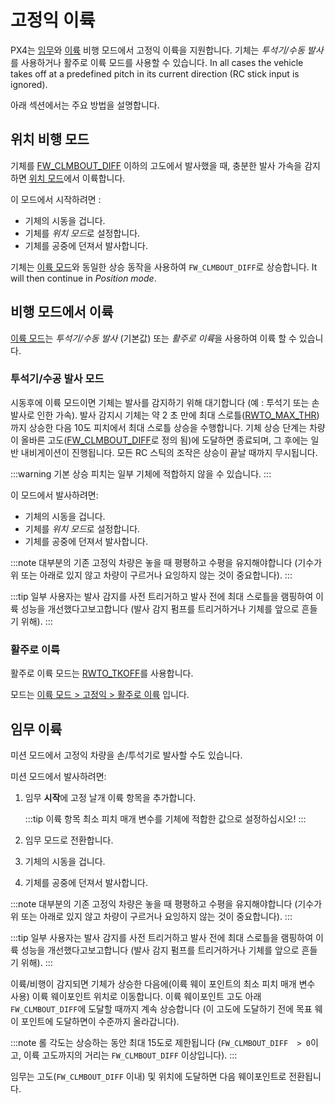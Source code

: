 # 고정익 이륙

PX4는 [임무](#mission-takeoff)와 [이륙](#takeoff-flight-mode) 비행 모드에서 고정익 이륙을 지원합니다. 기체는 *투석기/수동 발사*를 사용하거나 활주로 이륙 모드를 사용할 수 있습니다. <!-- runway support in missions? -->
In all cases the vehicle takes off at a predefined pitch in its current direction (RC stick input is ignored).

아래 섹션에서는 주요 방법을 설명합니다.

## 위치 비행 모드

기체를 [FW_CLMBOUT_DIFF](../advanced_config/parameter_reference.md#FW_CLMBOUT_DIFF) 이하의 고도에서 발사했을 때, 충분한 발사 가속을 감지하면 [위치 모드](../flight_modes/position_fw.md)에서 이륙합니다.

이 모드에서 시작하려면 :
- 기체의 시동을 겁니다.
- 기체를 *위치 모드*로 설정합니다.
- 기체를 공중에 던져서 발사합니다.

기체는 [이륙 모드](#takeoff-flight-mode)와 동일한 상승 동작을 사용하여 `FW_CLMBOUT_DIFF`로 상승합니다. It will then continue in *Position mode*.

## 비행 모드에서 이륙

[이륙 모드](../flight_modes/takeoff.md#fixed_wing)는 *투석기/수동 발사* (기본값) 또는 *활주로 이륙*을 사용하여 이륙 할 수 있습니다.

### 투석기/수공 발사 모드

시동후에 이륙 모드이면 기체는 발사를 감지하기 위해 대기합니다 (예 : 투석기 또는 손 발사로 인한 가속). 발사 감지시 기체는 약 2 초 만에 최대 스로틀([RWTO_MAX_THR](../advanced_config/parameter_reference.md#RWTO_MAX_THR))까지 상승한 다음 10도 피치에서 최대 스로틀 상승을 수행합니다. 기체 상승 단계는 차량이 올바른 고도([FW_CLMBOUT_DIFF](../advanced_config/parameter_reference.md#FW_CLMBOUT_DIFF)로 정의 됨)에 도달하면 종료되며, 그 후에는 일반 내비게이션이 진행됩니다. 모든 RC 스틱의 조작은 상승이 끝날 때까지 무시됩니다.

:::warning
기본 상승 피치는 일부 기체에 적합하지 않을 수 있습니다. <!-- see https://github.com/PX4/PX4-Autopilot/pull/9243 -->
:::

이 모드에서 발사하려면:
- 기체의 시동을 겁니다.
- 기체를 *위치 모드*로 설정합니다.
- 기체를 공중에 던져서 발사합니다.

:::note
대부분의 기존 고정익 차량은 놓을 때 평평하고 수평을 유지해야합니다 (기수가 위 또는 아래로 있지 않고 차량이 구르거나 요잉하지 않는 것이 중요합니다).
:::

:::tip
일부 사용자는 발사 감지를 사전 트리거하고 발사 전에 최대 스로틀을 램핑하여 이륙 성능을 개선했다고보고합니다 (발사 감지 펌프를 트리거하거나 기체를 앞으로 흔들기 위해).
:::

### 활주로 이륙

활주로 이륙 모드는 [RWTO_TKOFF](../advanced_config/parameter_reference.md#RWTO_TKOFF)를 사용합니다.

모드는 [이륙 모드 > 고정익 > 활주로 이륙](../flight_modes/takeoff.md#runway_launch) 입니다.

## 임무 이륙

미션 모드에서 고정익 차량을 손/투석기로 발사할 수도 있습니다.

미션 모드에서 발사하려면:
1. 임무 **시작**에 고정 날개 이륙 항목을 추가합니다.

   :::tip
이륙 항목 최소 피치 매개 변수를 기체에 적합한 값으로 설정하십시오!
:::
1. 임무 모드로 전환합니다.
1. 기체의 시동을 겁니다.
1. 기체를 공중에 던져서 발사합니다.

:::note
대부분의 기존 고정익 차량은 놓을 때 평평하고 수평을 유지해야합니다 (기수가 위 또는 아래로 있지 않고 차량이 구르거나 요잉하지 않는 것이 중요합니다).
:::

:::tip
일부 사용자는 발사 감지를 사전 트리거하고 발사 전에 최대 스로틀을 램핑하여 이륙 성능을 개선했다고보고합니다 (발사 감지 펌프를 트리거하거나 기체를 앞으로 흔들기 위해).
:::

이륙/비행이 감지되면 기체가 상승한 다음에(이륙 웨이 포인트의 최소 피치 매개 변수 사용) 이륙 웨이포인트 위치로 이동합니다. 이륙 웨이포인트 고도 아래 `FW_CLMBOUT_DIFF`에 도달할 때까지 계속 상승합니다 (이 고도에 도달하기 전에 목표 웨이 포인트에 도달하면이 수준까지 올라갑니다).

:::note
롤 각도는 상승하는 동안 최대 15도로 제한됩니다 (`FW_CLMBOUT_DIFF  > 0`이고, 이륙 고도까지의 거리는 `FW_CLMBOUT_DIFF` 이상입니다).
:::

임무는 고도(`FW_CLMBOUT_DIFF` 이내) 및 위치에 도달하면 다음 웨이포인트로 전환됩니다.
